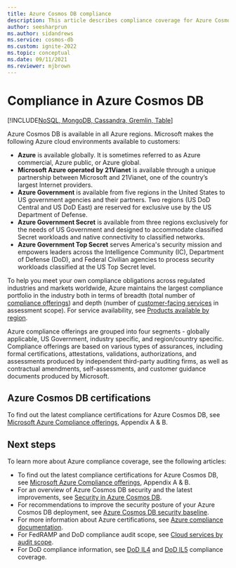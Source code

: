 ```yaml
---
title: Azure Cosmos DB compliance 
description: This article describes compliance coverage for Azure Cosmos DB.
author: seesharprun
ms.author: sidandrews
ms.service: cosmos-db
ms.custom: ignite-2022
ms.topic: conceptual
ms.date: 09/11/2021
ms.reviewer: mjbrown
---
```


# Compliance in Azure Cosmos DB 

[!INCLUDE[NoSQL, MongoDB, Cassandra, Gremlin, Table](includes/appliesto-nosql-mongodb-cassandra-gremlin-table.md)]

Azure Cosmos DB is available in all Azure regions. Microsoft makes the following Azure cloud environments available to customers:

- **Azure** is available globally. It is sometimes referred to as Azure commercial, Azure public, or Azure global.
- **Microsoft Azure operated by 21Vianet** is available through a unique partnership between Microsoft and 21Vianet, one of the country’s largest Internet providers.
- **Azure Government** is available from five regions in the United States to US government agencies and their partners. Two regions (US DoD Central and US DoD East) are reserved for exclusive use by the US Department of Defense.
- **Azure Government Secret** is available from three regions exclusively for the needs of US Government and designed to accommodate classified Secret workloads and native connectivity to classified networks.
- **Azure Government Top Secret** serves America's security mission and empowers leaders across the Intelligence Community (IC), Department of Defense (DoD), and Federal Civilian agencies to process security workloads classified at the US Top Secret level.

To help you meet your own compliance obligations across regulated industries and markets worldwide, Azure maintains the largest compliance portfolio in the industry both in terms of breadth (total number of [compliance offerings](../compliance/index.yml)) and depth (number of [customer-facing services](https://azure.microsoft.com/services/) in assessment scope). For service availability, see [Products available by region](https://azure.microsoft.com/global-infrastructure/services/).

Azure compliance offerings are grouped into four segments - globally applicable, US Government, industry specific, and region/country specific.  Compliance offerings are based on various types of assurances, including formal certifications, attestations, validations, authorizations, and assessments produced by independent third-party auditing firms, as well as contractual amendments, self-assessments, and customer guidance documents produced by Microsoft.

## Azure Cosmos DB certifications  

To find out the latest compliance certifications for Azure Cosmos DB, see [Microsoft Azure Compliance offerings](https://azure.microsoft.com/resources/microsoft-azure-compliance-offerings/), Appendix A & B.  

## Next steps

To learn more about Azure compliance coverage, see the following articles:

- To find out the latest compliance certifications for Azure Cosmos DB, see [Microsoft Azure Compliance offerings](https://azure.microsoft.com/resources/microsoft-azure-compliance-offerings/), Appendix A & B.  
- For an overview of Azure Cosmos DB security and the latest improvements, see [Security in Azure Cosmos DB](database-security.md).
- For recommendations to improve the security posture of your Azure Cosmos DB deployment, see [Azure Cosmos DB security baseline](/security/benchmark/azure/baselines/cosmos-db-security-baseline). 
- For more information about Azure certifications, see [Azure compliance documentation](../compliance/index.yml).
- For FedRAMP and DoD compliance audit scope, see [Cloud services by audit scope](../azure-government/compliance/azure-services-in-fedramp-auditscope.md).
- For DoD compliance information, see [DoD IL4](/azure/compliance/offerings/offering-dod-il4) and [DoD IL5](/azure/compliance/offerings/offering-dod-il5) compliance coverage.
